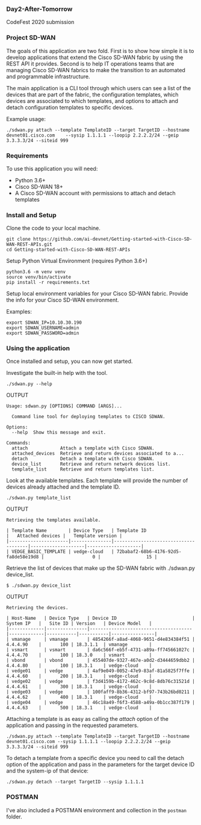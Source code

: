 ### Day2-After-Tomorrow
CodeFest 2020 submission

### Project SD-WAN

The goals of this application are two fold. First is to show how simple it is to
develop applications that extend the Cisco SD-WAN fabric by using the REST API
it provides. Second is to help IT operations teams that are managing Cisco SD-WAN fabrics to make the transition to an automated and programmable infrastructure.

The main application is a CLI tool through which users can see a list of the devices that are part of the fabric, the configuration templates, which devices are associated to which templates, and options to attach and detach configuration templates to specific devices.

Example usage:

`./sdwan.py attach --template TemplateID --target TargetID --hostname
devnet01.cisco.com    --sysip 1.1.1.1 --loopip 2.2.2.2/24 --geip
3.3.3.3/24 --siteid 999`

### Requirements

To use this application you will need:

* Python 3.6+
* Cisco SD-WAN 18+
* A Cisco SD-WAN account with permissions to attach and detach templates

### Install and Setup

Clone the code to your local machine.

```
git clone https://github.com/ai-devnet/Getting-started-with-Cisco-SD-WAN-REST-APIs.git
cd Getting-started-with-Cisco-SD-WAN-REST-APIs
```

Setup Python Virtual Environment (requires Python 3.6+)

```
python3.6 -m venv venv
source venv/bin/activate
pip install -r requirements.txt
```

Setup local environment variables for your Cisco SD-WAN fabric. Provide the info for your Cisco SD-WAN environment.

Examples:

```
export SDWAN_IP=10.10.30.190
export SDWAN_USERNAME=admin
export SDWAN_PASSWORD=admin
```

### Using the application

Once installed and setup, you can now get started.

Investigate the built-in help with the tool.

`./sdwan.py --help`

OUTPUT

```
Usage: sdwan.py [OPTIONS] COMMAND [ARGS]...

  Command line tool for deploying templates to CISCO SDWAN.

Options:
  --help  Show this message and exit.

Commands:
  attach            Attach a template with Cisco SDWAN.
  attached_devices  Retrieve and return devices associated to a...
  detach            Detach a template with Cisco SDWAN.
  device_list       Retrieve and return network devices list.
  template_list     Retrieve and return templates list.
```

Look at the available templates. Each template will provide the number of devices already attached and the template ID.

`./sdwan.py template_list`

OUTPUT

```
Retrieving the templates available.

| Template Name        | Device Type   | Template ID                          |   Attached devices |   Template version |
|----------------------|---------------|--------------------------------------|--------------------|--------------------|
| VEDGE_BASIC_TEMPLATE | vedge-cloud   | 72babaf2-68b6-4176-92d5-fa8de58e19d8 |                  0 |                 15 |
```

Retrieve the list of devices that make up the SD-WAN fabric with ./sdwan.py device_list.

`$ ./sdwan.py device_list`

OUTPUT

```
Retrieving the devices.

| Host-Name   | Device Type   | Device ID                            | System IP   |   Site ID | Version   | Device Model   |
|-------------|---------------|--------------------------------------|-------------|-----------|-----------|----------------|
| vmanage     | vmanage       | 4854266f-a8ad-4068-9651-d4e834384f51 | 4.4.4.90    |       100 | 18.3.1.1  | vmanage        |
| vsmart      | vsmart        | da6c566f-eb5f-4731-a89a-ff745661027c | 4.4.4.70    |       100 | 18.3.0    | vsmart         |
| vbond       | vbond         | 455407de-9327-467e-a0d2-d3444659dbb2 | 4.4.4.80    |       100 | 18.3.1    | vedge-cloud    |
| vedge01     | vedge         | 4af9e049-0052-47e9-83af-81a5825f7ffe | 4.4.4.60    |       200 | 18.3.1    | vedge-cloud    |
| vedge02     | vedge         | f3d4159b-4172-462c-9c8d-8db76c31521d | 4.4.4.61    |       300 | 18.3.1    | vedge-cloud    |
| vedge03     | vedge         | 100faff9-8b36-4312-bf97-743b26bd0211 | 4.4.4.62    |       400 | 18.3.1    | vedge-cloud    |
| vedge04     | vedge         | 46c18a49-f6f3-4588-a49a-0b1cc387f179 | 4.4.4.63    |       500 | 18.3.1    | vedge-cloud    |
```

Attaching a template is as easy as calling the *attach* option of the application and passing in the requested parameters.

`./sdwan.py attach --template TemplateID --target TargetID --hostname devnet01.cisco.com --sysip 1.1.1.1 --loopip 2.2.2.2/24 --geip 3.3.3.3/24 --siteid 999`

To detach a template from a specific device you need to call the detach option of the application and pass in the parameters for the target device ID and the system-ip of that device:

`./sdwan.py detach --target TargetID --sysip 1.1.1.1`

### POSTMAN

I've also included a POSTMAN environment and collection in the `postman` folder.
